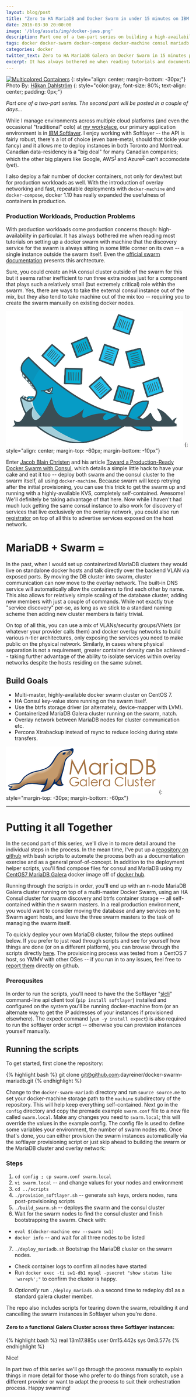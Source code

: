 ```yaml
---
layout: blog/post
title: "Zero to HA MariaDB and Docker Swarm in under 15 minutes on IBM Softlayer (or anywhere, really)<br />Part One" 
date: 2016-03-30 20:00:00
image: '/blog/assets/img/docker-jaws.png'
description: Part one of a two-part series on building a high-availability containerized MariaDB Galera cluster on top of a multi-master docker swarm in the cloud.
tags: docker docker-swarm docker-compose docker-machine consul mariadb softlayer
categories: docker 
twitter_text: Zero to HA MariaDB Galera on Docker Swarm in 15 minutes part one
excerpt: It has always bothered me when reading tutorials and documentation on setting up a docker swarm with machine, the discovery service for the swarm is always sitting on its own -- usually just a single instance sitting outside the swarm itself. Instead, let's run consul on top of the swarm itself, and deploy a containerized MariaDB Galera cluster on the swarm -- and let's do it in IBM Softlayer in under 15 minutes.
---
```

[![Multicolored Containers](https://farm4.staticflickr.com/3121/3144199355_d478f8c316_b.jpg)](https://www.flickr.com/photos/dahlstroms/3144199355)
{: style="align: center; margin-bottom: -30px;"}
Photo By: [Håkan Dahlström](https://www.flickr.com/photos/dahlstroms/)
{: style="color:gray; font-size: 80%; text-align: center; padding: 0px;"}

*Part one of a two-part series. The second part will be posted in a couple of days...*

While I manage environments across multiple cloud platforms (and even the occasional "traditional" colo) at [my workplace](https://k2digital.com), our primary application environment is in [IBM Softlayer](http://www.softlayer.com/). I enjoy working with Softlayer -- the API is fairly robust, there's a lot of choice (even bare-metal, should that tickle your fancy) and it allows me to deploy instances in both Toronto and Montreal. Canadian data-residency is a "big deal" for many Canadian companies; which the other big players like Google, AWS<sup>[1](https://aws.amazon.com/fr/blogs/aws/in-the-works-aws-region-in-canada/)</sup> and Azure<sup>[2](https://www.microsoft.com/en-ca/web/datacentre/default.aspx)</sup> can't accomodate (*yet*).

I also deploy a fair number of docker containers, not only for dev/test but for production workloads as well. With the introduction of overlay networking and fast, repeatable deployments with `docker-machine` and `docker-compose`, docker 1.10 has really expanded the usefulness of containers in production. 

### Production Workloads, Production Problems
With production workloads come production concerns though: high-availability in particular. It has always bothered me when reading most tutorials on setting up a docker swarm with machine that the discovery service for the swarm is always sitting in some little corner on its own -- a single instance outside the swarm itself. Even the [official swarm documentation](https://docs.docker.com/swarm/install-manual/) presents this archtecture. 

Sure, you could create an HA consul cluster outside of the swarm for this but it seems rather inefficient to run three extra nodes just for a component that plays such a relatively small (but extremely critical) role within the swarm. Yes, there are ways to take the external consul instance out of the mix, but they also tend to take machine out of the mix too -- requiring you to create the swarm manually on existing docker nodes. 

![Docker](/blog/assets/img/docker-jaws.png)
{: style="align: center; margin-top: -60px; margin-bottom: -10px"}

Enter [Jacob Blain Christen](https://medium.com/@dweomer) and his article [Toward a Production-Ready Docker Swarm with Consul](https://medium.com/on-docker/toward-a-production-ready-docker-swarm-cluster-with-consul-9ecd36533bb8#.fngyb759z), which details a simple little hack to have your cake and eat it too -- deploy both swarm and the consul cluster to the swarm itself, all using `docker-machine`. Because swarm will keep retrying after the initial provisioning, you can use this trick to get the swarm up and running with a highly-available KVS, completely self-contained. Awesome! We'll definitely be taking advantage of that here. Now while I haven't had much luck getting the same consul instance to also work for discovery of services that live exclusively on the overlay network, you could also run [registrator](http://gliderlabs.com/registrator/latest/) on top of all this to advertise services exposed on the host network.

# MariaDB + Swarm = <i class="fa fa-heart"></i>

In the past, when I would set up containerized MariaDB clusters they would live on standalone docker hosts and talk directly over the backend VLAN via exposed ports. By moving the DB cluster into swarm, cluster communication can now move to the overlay network. The built-in DNS service will automatically allow the containers to find each other by name. This also allows for relatively simple scaling of the database cluster, adding new members with just a couple of commands. While not exactly true "service discovery" per-se, as long as we stick to a standard naming scheme then adding new cluster members is fairly trivial. 

On top of all this, you can use a mix of VLANs/security groups/VNets (or whatever your provider calls them) and docker overlay networks to build various n-tier architectures, only exposing the services you need to make public on the physical network. Similarly, in cases where physical separation is not a requirement, greater container density can be achieved -- taking further advantage of the ability to isolate services within overlay networks despite the hosts residing on the same subnet.

## Build Goals 

- Multi-master, highly-available docker swarm cluster on CentOS 7.
- HA Consul key-value store running on the swarm itself.
- Use the btrfs storage driver (or alternately, device-mapper with LVM).
- Containerized MariaDB Galera cluster running on the swarm, natch.
- Overlay network between MariaDB nodes for cluster communication etc.
- Percona Xtrabackup instead of rsync to reduce locking during state transfers.

![MariaDB Galera](/blog/assets/img/mariadb-galera.png)
{: style="margin-top: -30px; margin-bottom: -60px"}

---

# Putting it all Together

In the second part of this series, we'll dive in to more detail around the individual steps in the process. In the mean time, I've put up a [repository on github](https://github.com/dayreiner/docker-swarm-mariadb) with bash scripts to automate the process both as a documentation exercise and as a general proof-of-concept. In addition to the deployment helper scripts, you'll find compose files for consul and MariaDB using my [CentOS7 MariaDB Galera](https://hub.docker.com/r/dayreiner/centos7-mariadb-10.1-galera/) docker image off of [docker hub](hub.docker.com). 

Running through the scripts in order, you'll end up with an n-node MariaDB Galera cluster running on top of a multi-master Docker Swarm, using an HA Consul cluster for swarm discovery and btrfs container storage -- all self-contained within the *n* swarm masters. In a real production environment, you would want to consider moving the database and any services on to Swarm agent hosts, and leave the three swarm masters to the task of managing the swarm itself.

To quickly deploy your own MariaDB cluster, follow the steps outlined below. If you prefer to just read through scripts and see for yourself how things are done (or on a different platform), you can browse through the scripts directly [here](https://github.com/dayreiner/docker-swarm-mariadb/tree/master/scripts). The provisioning process was tested from a CentOS 7 host, so YMMV with other OSes -- if you run in to any issues, feel free to [report them](https://github.com/dayreiner/docker-swarm-mariadb/issues) directly on github.

### Prerequsites
In order to run the scripts, you'll need to have the the Softlayer "[slcli](https://github.com/softlayer/softlayer-python)" command-line api client tool (`pip install softlayer`) installed and configured on the system you'll be running docker-machine from (or an alternate way to get the IP addresses of your instances if provisioned elsewhere). The expect command (`yum -y install expect`) is also required to run the softlayer order script -- otherwise you can provision instances yourself manually.

## Running the scripts
To get started, first clone the repository:

{% highlight bash %}
git clone git@github.com:dayreiner/docker-swarm-mariadb.git
{% endhighlight %}

Change to the `docker-swarm-mariadb` directory and run `source source.me` to set your docker-machine storage path to the `machine` subdirectory of the repository. This will help keep everything self-contained. Next go in the `config` directory and copy the premade example `swarm.conf` file to a new file called `swarm.local`. Make any changes you need to `swarm.local`; this will override the values in the example config. The config file is used to define some variables your environment, the number of swarm nodes etc. Once that's done, you can either provision the swarm instances automatically via the softlayer provisioning script or just skip ahead to building the swarm or the MariaDB cluster and overlay network:

### Steps
1. `cd config ; cp swarm.conf swarm.local`
2. `vi swarm.local` -- and change values for your nodes and environment
3. `cd ../scripts`
4. `./provision_softlayer.sh` -- generate ssh keys, orders nodes, runs post-provisioning scripts
5. `./build_swarm.sh` -- deploys the swarm and the consul cluster
6. Wait for the swarm nodes to find the consul cluster and finish bootstrapping the swarm. Check with:
 - `eval $(docker-machine env --swarm sw1)`
 - `docker info` -- and wait for all three nodes to be listed
7. `./deploy_mariadb.sh` Bootstrap the MariaDB cluster on the swarm nodes. 
 - Check container logs to confirm all nodes have started
 - Run `docker exec -ti sw1-db1 mysql -psecret "show status like 'wsrep%';"` to confirm the cluster is happy.
9. *Optionally* run `./deploy_mariadb.sh` a second time to redeploy db1 as a standard galera cluster member.

The repo also includes scripts for tearing down the swarm, rebuilding it and cancelling the swarm instances in Softlayer when you're done. 

#### Zero to a functional Galera Cluster across three Softlayer instances:

{% highlight bash %}
    real    13m17.885s
    user    0m15.442s
    sys     0m3.577s
{% endhighlight %}

Nice! 

In part two of this series we'll go through the process manually to explain things in more detail for those who prefer to do things from scratch, use a different provider or want to adapt the process to suit their orchestration process. Happy swarming!
